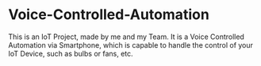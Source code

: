 # Voice-Controlled-Automation
This is an IoT Project, made by me and my Team. It is a Voice Controlled Automation via Smartphone, which is capable to handle the control of your IoT Device, such as bulbs or fans, etc.
